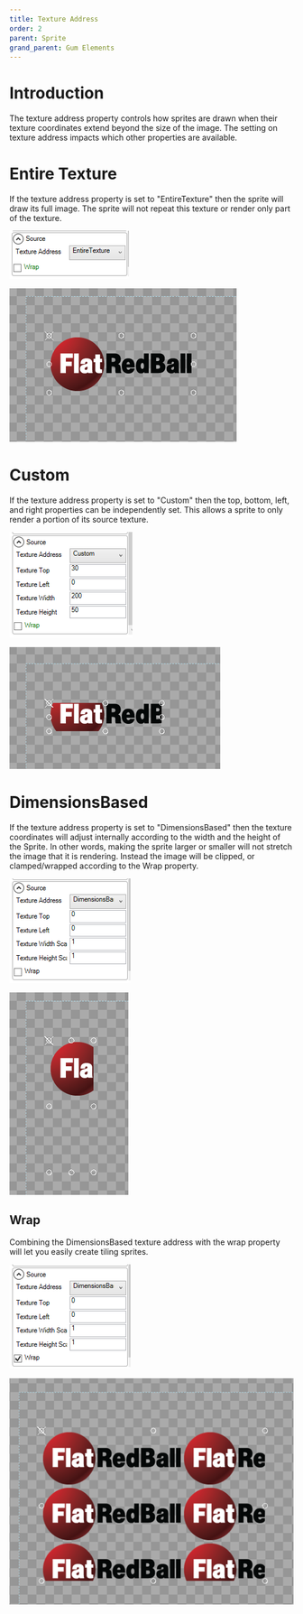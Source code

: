 ```yaml
---
title: Texture Address
order: 2
parent: Sprite
grand_parent: Gum Elements
---
```


# Introduction

The texture address property controls how sprites are drawn when their texture coordinates extend beyond the size of the image.  The setting on texture address impacts which other properties are available.  

# Entire Texture

If the texture address property is set to "EntireTexture" then the sprite will draw its full image.  The sprite will not repeat this texture or render only part of the texture.

![](GumEntireTextureTextureAddress.png)

![](GumEntireTextureSprite.png)

# Custom

If the texture address property is set to "Custom" then the top, bottom, left, and right properties can be independently set.  This allows a sprite to only render a portion of its source texture.

![](GumCustomTextureAddress.png)

![](GumCustomTextureSprite.png)

# DimensionsBased

If the texture address property is set to "DimensionsBased" then the texture coordinates will adjust internally according to the width and the height of the Sprite.  In other words, making the sprite larger or smaller will not stretch the image that it is rendering.  Instead the image will be clipped, or clamped/wrapped according to the Wrap property.

![](GumDimensionBasedTextureAddress.png)

![](GumDimensionBasedSprite.png)

## Wrap

Combining the DimensionsBased texture address with the wrap property will let you easily create tiling sprites.

![](GumDimensionBasedTextureAddressWrap.png)

![](GumDimensionBasedSpriteWrap.png)